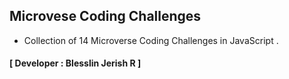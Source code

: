 ## Microvese Coding Challenges
- Collection of 14 Microverse Coding Challenges in JavaScript .
#### [ Developer : Blesslin Jerish R ]
